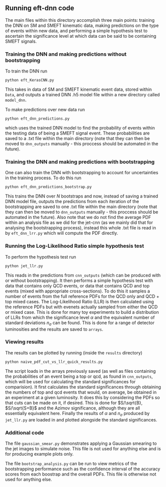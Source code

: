 ## Running eft-dnn code

The main files within this directory accomplish three main points: training the DNN on SM and SMEFT kinematic data, making predictions on the type of events within new data, and performing a simple hypothesis test to ascertain the significance level at which data can be said to be containing SMEFT signals. 

### Training the DNN and making predictions without bootstrapping

To train the DNN run 
```
python eft_KerasCNN.py
```
This takes in data of SM and SMEFT kinematic event data, stored within `Data`, and outputs a trained DNN .h5 model file within a new directory called `model_dnn`.

To make predictions over new data run
```
python eft_dnn_predictions.py
```
which uses the trained DNN model to find the probability of events within the testing data of being a SMEFT signal event. These probabilities are saved to a .txt file within the main directory (note that they can then be moved to `dnn_outputs` manually - this proccess should be automated in the future).

### Training the DNN and making predictions with bootstrapping

One can also train the DNN with bootstrapping to account for uncertainties in the training process. To do this run
```
python eft_dnn_predictions_bootstrap.py
```
This trains the DNN over $N$ bootstraps and now, instead of saving a trained DNN model file, outputs the predictions from each iteration of the bootstrapping are saved to one .txt file within the main directory (note that they can then be moved to `dnn_outputs` manually - this proccess should be automated in the future). Also note that we do not find the average PDF within an analysis file as we did for the jet-cnn (as we mainly did that for analysing the bootstrapping process), instead this whole .txt file is read in by `eft_dnn_lrr.py` which will compute the PDF directly.

### Running the Log-Likelihood Ratio simple hypothesis test

To perform the hypothesis test run
```
python jet_llr.py
```
This reads in the predictions from `cnn_outputs` (which can be produced with or without bootstrapping). It then performs a simple hypothesis test with data that contains only QCD events, or data that contains QCD and top events (mixed with appropriate cross-sections). To do this it samples a number of events from the full reference PDFs for the QCD only and QCD + top mixed cases. The Log-Likelihood Ratio (LLR) is then calculated using the reference PDFs but with evenets actually sampled from either the QCD or mixed case. This is done for many toy experiments to build a distribution of LLRs from which the significance level $\alpha$ and the equivalent number of standard deviations $n_\sigma$ can be found. This is done for a range of detector luminosities and the results are saved to `arrays`.

### Viewing results

The results can be plotted by running (inside the `results` directory)
```
python naive_pdf_cut_vs_llr_quick_results.py
```
The script loads in the arrays previously saved (as well as files containing the probabilities of an event being a top or qcd, as found in `cnn_outputs`, which will be used for calculating the standard significances for comparision). It first calculates the standard significances through obtaining the numbers of top and qcd events that would, on average, be obtained in an experiment at a given luminosity. It does this by considering the PDFs so that cuts can be made on it, if desired. This is done for $S/\sqrt{B}, $S/\sqrt{S+B}$ and the Azimov significance, although they are all essentially equivalent here. Finally the results of $\alpha$ and $n_\sigma$ produced by `jet_llr.py` are loaded in and plotted alongside the standard significances.

### Additional code

The file `gaussian_smear.py` demonstrates applying a Gaussian smearing to the jet images to simulate noise. This file is not used for anything else and is for producing example plots only.

The file `bootstrap_analysis.py` can be run to view metrics of the bootstrapping performance such as the confidence interval of the accuracy scores from each boostrap and the overall PDFs. This file is otherwise not used for anything else.
